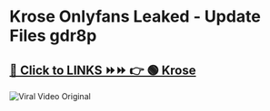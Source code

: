 
 # Krose Onlyfans Leaked - Update Files gdr8p

## <h2><a href="https://clipsfans.com/Krose&ref=git">🔗 Click to LINKS ⏩⏩ 👉 🟢 Krose </a></h2>

<a href="https://clipsfans.com/Krose&ref=git" rel="nofollow" data-target="animated-image.originalLink"><img src="https://i.ibb.co.com/xMMVF88/686577567.gif" alt="Viral Video Original" style="max-width: 100%; display: inline-block;" data-target="animated-image.originalImage"></a>

